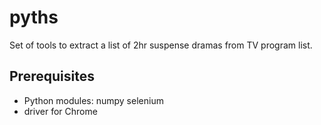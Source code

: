# pyths

Set of tools to extract a list of 2hr suspense dramas from TV program list.

## Prerequisites

* Python modules: numpy selenium
* driver for Chrome
